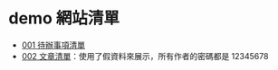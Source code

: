 # demo 網站清單

* [001 待辦事項清單](http://20.38.4.162:8001/)
* [002 文章清單](http://20.38.4.162:8002/)：使用了假資料來展示，所有作者的密碼都是 12345678
